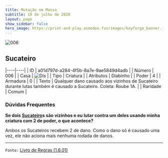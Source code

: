 ```yaml
---
title: Mutação em Massa
subtitle: 10 de julho de 2020
layout: page
show_sidebar: false
hero_image: https://print-and-play.asmodee.fun/images/keyforge_banner.jpg
---
```


![006](https://cdn.keyforgegame.com/media/card_front/pt/479_006_49MRFMXQ4QV9_pt.png)

## Sucateiro

|----|----|
| ID | a01d797d-a284-4f5b-8a7e-9ae5849d4adb |
| Número | 006 |
| Casa | ![Dis](https://archonarcana.com/images/thumb/e/e8/Dis.png/22px-Dis.png "Dis") |
| Tipo | Criatura |
| Atributos | Diabinho |
| Poder | 4 |
| Armadura | 0 |
| Texto | Qualquer dano causado aos vizinhos   de Sucateiro durante lutas também   é causado a Sucateiro.  Coleta: Roube 1A. |
| Raridade | Comum |

### Dúvidas Frequentes

**Se dois [Sucateiro](/mm/006)s são vizinhos e eu lutar contra um
deles usando minha criatura com 2 de poder, o que acontece?**

Ambos os Sucateiros recebem 2 de dano. Como o dano só é causado
uma vez, ele não aciona mais nenhuma rodada de danos.

<hr/>

`Fonte:` [Livro de Regras (1.6.01)](https://drive.google.com/open?id=1YNhLKUC0xfriiMwFYpDu1Go3zPJw6gYo)
